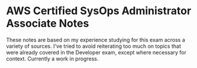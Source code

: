 # AWS Certified SysOps Administrator Associate Notes

These notes are based on my experience studying for this exam across a variety of sources. I've tried to avoid reiterating too much on topics that were already covered in the Developer exam, except where necessary for context. Currently a work in progress.

